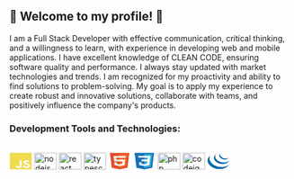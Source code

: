 ## 👋 Welcome to my profile! 👋

I am a Full Stack Developer with effective communication, critical thinking, and a willingness to learn, with experience in developing web and mobile applications. I have excellent knowledge of CLEAN CODE, ensuring software quality and performance. I always stay updated with market technologies and trends. I am recognized for my proactivity and ability to find solutions to problem-solving. My goal is to apply my experience to create robust and innovative solutions, collaborate with teams, and positively influence the company's products.

### **Development Tools and Technologies:**  

<div style="display: inline_block"><br>
  <img align="center" title="javascript" height="30" width="40" src="https://raw.githubusercontent.com/devicons/devicon/master/icons/javascript/javascript-plain.svg">
  <img align="center" title="nodejs" height="30" width="40" src="https://cdn.jsdelivr.net/gh/devicons/devicon/icons/nodejs/nodejs-plain.svg" />
  <img align="center" title="react" height="30" width="40" src="https://cdn.jsdelivr.net/gh/devicons/devicon/icons/react/react-original.svg" />
  <img align="center" title="typescript" height="30" width="40" src="https://cdn.jsdelivr.net/gh/devicons/devicon/icons/typescript/typescript-plain.svg" />
  <img align="center" title="html" height="30" width="40" src="https://raw.githubusercontent.com/devicons/devicon/master/icons/html5/html5-original.svg">
  <img align="center" title="css" height="30" width="40" src="https://raw.githubusercontent.com/devicons/devicon/master/icons/css3/css3-original.svg">
  <img align="center" title="php" height="30" width="40" src="https://cdn.jsdelivr.net/gh/devicons/devicon@latest/icons/php/php-original.svg">
  <img align="center" title="codeigniter" height="30" width="40" src="https://cdn.jsdelivr.net/gh/devicons/devicon/icons/codeigniter/codeigniter-plain.svg" />
  <img align="center" title="jquery" height="30" width="40" src="https://raw.githubusercontent.com/devicons/devicon/master/icons/jquery/jquery-original.svg">
</div>

